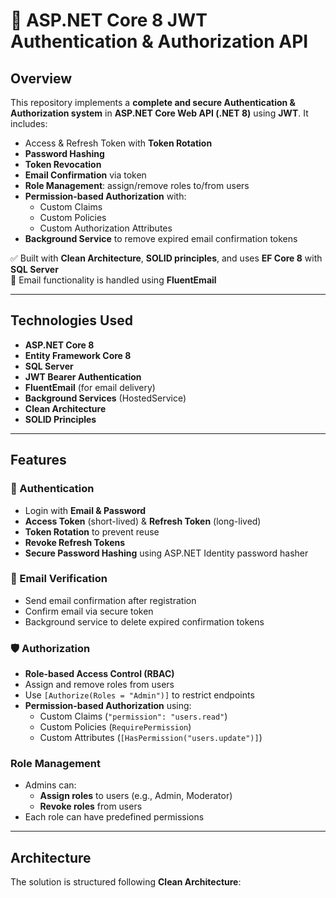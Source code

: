 # 🔐 ASP.NET Core 8 JWT Authentication & Authorization API

## Overview

This repository implements a **complete and secure Authentication & Authorization system** in **ASP.NET Core Web API (.NET 8)** using **JWT**. It includes:

- Access & Refresh Token with **Token Rotation**
- **Password Hashing**
- **Token Revocation**
- **Email Confirmation** via token
- **Role Management**: assign/remove roles to/from users
- **Permission-based Authorization** with:
  - Custom Claims
  - Custom Policies
  - Custom Authorization Attributes
- **Background Service** to remove expired email confirmation tokens

✅ Built with **Clean Architecture**, **SOLID principles**, and uses **EF Core 8** with **SQL Server**  
📧 Email functionality is handled using **FluentEmail**

---

##  Technologies Used

- **ASP.NET Core 8**
- **Entity Framework Core 8**
- **SQL Server**
- **JWT Bearer Authentication**
- **FluentEmail** (for email delivery)
- **Background Services** (HostedService)
- **Clean Architecture**
- **SOLID Principles**

---

##  Features

### 🔐 Authentication

- Login with **Email & Password**
- **Access Token** (short-lived) & **Refresh Token** (long-lived)
- **Token Rotation** to prevent reuse
- **Revoke Refresh Tokens**
- **Secure Password Hashing** using ASP.NET Identity password hasher

### 📧 Email Verification

- Send email confirmation after registration
- Confirm email via secure token
- Background service to delete expired confirmation tokens

### 🛡️ Authorization

- **Role-based Access Control (RBAC)**
- Assign and remove roles from users
- Use `[Authorize(Roles = "Admin")]` to restrict endpoints
- **Permission-based Authorization** using:
  - Custom Claims (`"permission": "users.read"`)
  - Custom Policies (`RequirePermission`)
  - Custom Attributes (`[HasPermission("users.update")]`)

###  Role Management

- Admins can:
  - **Assign roles** to users (e.g., Admin, Moderator)
  - **Revoke roles** from users
- Each role can have predefined permissions

---

##  Architecture

The solution is structured following **Clean Architecture**:

